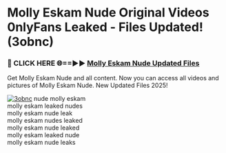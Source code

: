 # Molly Eskam Nude Original Videos 0nlyFans Leaked - Files Updated! (3obnc)

<h3>🔴 CLICK HERE 🌐==►► <a href="https://tinyurl.com/4mcuefdz" rel="nofollow">Molly Eskam Nude Updated Files</a></h3>

Get Molly Eskam Nude and all content. Now you can access all videos and pictures of Molly Eskam Nude. New Updated Files 2025!

[![3obnc](https://i.imgur.com/StAQSOY.gif)](https://tinyurl.com/4mcuefdz)
nude molly eskam<br>
molly eskam leaked nudes<br>
molly eskam nude leak<br>
molly eskam nudes leaked<br>
molly eskam nude leaked<br>
molly eskam leaked nude<br>
molly eskam nude leaks